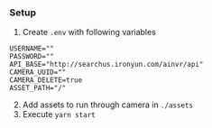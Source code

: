 ### Setup
1. Create `.env` with following variables
```
USERNAME=""
PASSWORD=""
API_BASE="http://searchus.ironyun.com/ainvr/api"
CAMERA_UUID=""
CAMERA_DELETE=true
ASSET_PATH="/"
```
2. Add assets to run through camera in `./assets`
3. Execute `yarn start`